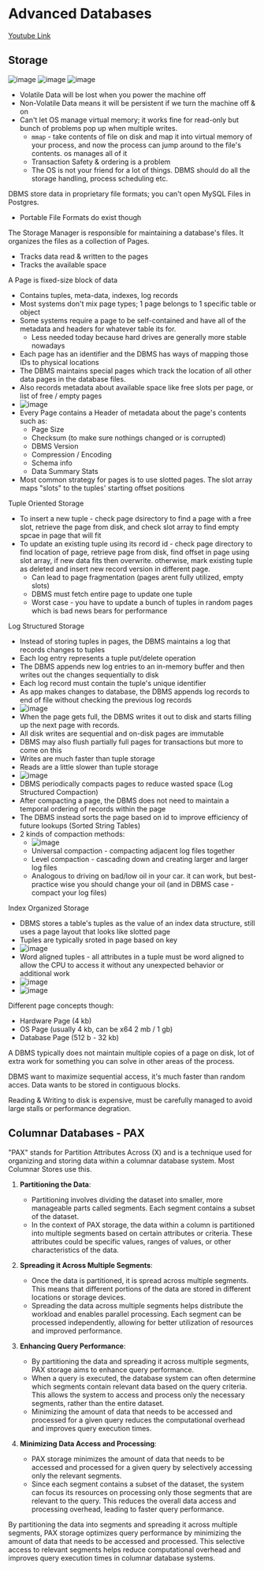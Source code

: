 # Advanced Databases 
[Youtube Link](https://www.youtube.com/watch?v=lGRAq98ejWs)

## Storage
![image](https://github.com/jyablonski/jyablonski_praq/assets/16946556/1b5c6628-1308-4887-a9a9-30ee040b101b)
![image](https://github.com/jyablonski/jyablonski_praq/assets/16946556/9fcb96ad-9038-4a98-adc3-23401f383438)
![image](https://github.com/jyablonski/jyablonski_praq/assets/16946556/b6a7ac6a-6c1c-467d-97a7-feb8a5772484)


- Volatile Data will be lost when you power the machine off
- Non-Volatile Data means it will be persistent if we turn the machine off & on
- Can't let OS manage virtual memory; it works fine for read-only but bunch of problems pop up when multiple writes.
  - `mmap` - take contents of file on disk and map it into virtual memory of your process, and now the process can jump around to the file's contents.  os manages all of it
  - Transaction Safety & ordering is a problem
  - The OS is not your friend for a lot of things.  DBMS should do all the storage handling, process scheduling etc.

DBMS store data in proprietary file formats; you can't open MySQL Files in Postgres.
- Portable File Formats do exist though

The Storage Manager is responsible for maintaining a database's files.  It organizes the files as a collection of Pages.
- Tracks data read & written to the pages
- Tracks the available space

A Page is fixed-size block of data
- Contains tuples, meta-data, indexes, log records
- Most systems don't mix page types; 1 page belongs to 1 specific table or object
- Some systems require a page to be self-contained and have all of the metadata and headers for whatever table its for.
  - Less needed today because hard drives are generally more stable nowadays
- Each page has an identifier and the DBMS has ways of mapping those IDs to physical locations
- The DBMS maintains special pages which track the location of all other data pages in the database files.
- Also records metadata about available space like free slots per page, or list of free / empty pages
- ![image](https://github.com/jyablonski/jyablonski_praq/assets/16946556/06dcb5ce-cb82-438f-bbc6-90d513da5ac2)
- Every Page contains a Header of metadata about the page's contents such as:
  - Page Size
  - Checksum (to make sure nothings changed or is corrupted)
  - DBMS Version
  - Compression / Encoding
  - Schema info
  - Data Summary Stats
- Most common strategy for pages is to use slotted pages.  The slot array maps "slots" to the tuples' starting offset positions

Tuple Oriented Storage
- To insert a new tuple - check page dsirectory to find a page with a free slot, retrieve the page from disk, and check slot array to find empty spcae in page that will fit
- To update an existing tuple using its record id - check page directory to find location of page, retrieve page from disk, find offset in page using slot array, if new data fits then overwrite.  otherwise, mark existing tuple as deleted and insert new record version in different page.
  - Can lead to page fragmentation (pages arent fully utilized, empty slots)
  - DBMS must fetch entire page to update one tuple
  - Worst case - you have to update a bunch of tuples in random pages which is bad news bears for performance

Log Structured Storage
- Instead of storing tuples in pages, the DBMS maintains a log that records changes to tuples
- Each log entry represents a tuple put/delete operation
- The DBMS appends new log entries to an in-memory buffer and then writes out the changes sequentially to disk
- Each log record must contain the tuple's unique identifier
- As app makes changes to database, the DBMS appends log records to end of file without checking the previous log records
- ![image](https://github.com/jyablonski/jyablonski_praq/assets/16946556/5b3a5ab6-933e-4d8f-9dd5-29cef31a967b)
- When the page gets full, the DBMS writes it out to disk and starts filling up the next page with records.
- All disk writes are sequential and on-disk pages are immutable
- DBMS may also flush partially full pages for transactions but more to come on this
- Writes are much faster than tuple storage
- Reads are a little slower than tuple storage
- ![image](https://github.com/jyablonski/jyablonski_praq/assets/16946556/8b219a6a-8b96-4c49-9958-a098cbc4cbde)
- DBMS periodically compacts pages to reduce wasted space (Log Structured Compaction)
- After compacting a page, the DBMS does not need to maintain a temporal ordering of records within the page
- The DBMS instead sorts the page based on id to improve efficiency of future lookups (Sorted String Tables)
- 2 kinds of compaction methods:
  - ![image](https://github.com/jyablonski/jyablonski_praq/assets/16946556/c77cdb06-c780-46aa-a079-62c822fc25be)
  - Universal compaction - compacting adjacent log files together
  - Level compaction - cascading down and creating larger and larger log files
  - Analogous to driving on bad/low oil in your car.  it can work, but best-practice wise you should change your oil (and in DBMS case - compact your log files)

Index Organized Storage
- DBMS stores a table's tuples as the value of an index data structure, still uses a page layout that looks like slotted page
- Tuples are typically sroted in page based on key
- ![image](https://github.com/jyablonski/jyablonski_praq/assets/16946556/1d98addc-82d4-4727-a7d2-d7d70ff2e151)
- Word aligned tuples - all attributes in a tuple must be word aligned to allow the CPU to access it without any unexpected behavior or additional work
- ![image](https://github.com/jyablonski/jyablonski_praq/assets/16946556/d496207e-c418-42e6-b76e-31763cf7b82b)
- ![image](https://github.com/jyablonski/jyablonski_praq/assets/16946556/038db2be-a734-4892-9afa-879142115ade)



Different page concepts though:
- Hardware Page (4 kb)
- OS Page (usually 4 kb, can be x64 2 mb / 1 gb)
- Database Page (512 b - 32 kb)

A DBMS typically does not maintain multiple copies of a page on disk, lot of extra work for something you can solve in other areas of the process.

DBMS want to maximize sequential access, it's much faster than random acces.  Data wants to be stored in contiguous blocks.

Reading & Writing to disk is expensive, must be carefully managed to avoid large stalls or performance degration.  

## Columnar Databases - PAX
"PAX" stands for Partition Attributes Across (X) and is a technique used for organizing and storing data within a columnar database system.  Most Columnar Stores use this.

1. **Partitioning the Data**:
   - Partitioning involves dividing the dataset into smaller, more manageable parts called segments. Each segment contains a subset of the dataset.
   - In the context of PAX storage, the data within a column is partitioned into multiple segments based on certain attributes or criteria. These attributes could be specific values, ranges of values, or other characteristics of the data.

2. **Spreading it Across Multiple Segments**:
   - Once the data is partitioned, it is spread across multiple segments. This means that different portions of the data are stored in different locations or storage devices.
   - Spreading the data across multiple segments helps distribute the workload and enables parallel processing. Each segment can be processed independently, allowing for better utilization of resources and improved performance.

3. **Enhancing Query Performance**:
   - By partitioning the data and spreading it across multiple segments, PAX storage aims to enhance query performance.
   - When a query is executed, the database system can often determine which segments contain relevant data based on the query criteria. This allows the system to access and process only the necessary segments, rather than the entire dataset.
   - Minimizing the amount of data that needs to be accessed and processed for a given query reduces the computational overhead and improves query execution times.

4. **Minimizing Data Access and Processing**:
   - PAX storage minimizes the amount of data that needs to be accessed and processed for a given query by selectively accessing only the relevant segments.
   - Since each segment contains a subset of the dataset, the system can focus its resources on processing only those segments that are relevant to the query. This reduces the overall data access and processing overhead, leading to faster query performance.

By partitioning the data into segments and spreading it across multiple segments, PAX storage optimizes query performance by minimizing the amount of data that needs to be accessed and processed. This selective access to relevant segments helps reduce computational overhead and improves query execution times in columnar database systems.